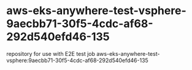 # aws-eks-anywhere-test-vsphere-9aecbb71-30f5-4cdc-af68-292d540efd46-135
repository for use with E2E test job aws-eks-anywhere-test-vsphere:9aecbb71-30f5-4cdc-af68-292d540efd46-135
